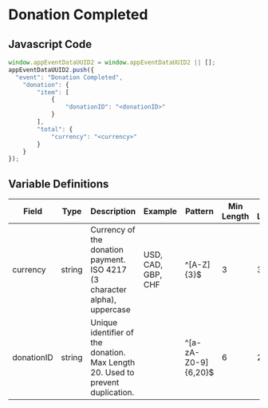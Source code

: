 # Donation Completed

### 

## Javascript Code
```js
window.appEventDataUUID2 = window.appEventDataUUID2 || [];
appEventDataUUID2.push({
  "event": "Donation Completed",
    "donation": {
        "item": [
            {
                "donationID": "<donationID>"
            }
        ],
        "total": {
            "currency": "<currency>"
        }
    }
});
```

## Variable Definitions

|Field|Type|Description|Example|Pattern|Min Length|Max Length|Minimum|Maximum|Multiple Of|
| --- | --- | --- | --- | --- | --- | --- | --- | --- | --- |
|currency|string|Currency of the donation payment. ISO 4217 \(3 character alpha\), uppercase |USD, CAD, GBP, CHF|^[A-Z]{3}$|3|3||||
|donationID|string|Unique identifier of the donation. Max Length 20. Used to prevent duplication.||^[a-zA-Z0-9]{6,20}$|6|20||||
